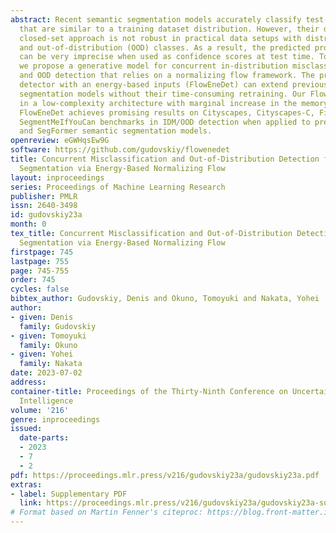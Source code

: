 ```yaml
---
abstract: Recent semantic segmentation models accurately classify test-time examples
  that are similar to a training dataset distribution. However, their discriminative
  closed-set approach is not robust in practical data setups with distributional shifts
  and out-of-distribution (OOD) classes. As a result, the predicted probabilities
  can be very imprecise when used as confidence scores at test time. To address this,
  we propose a generative model for concurrent in-distribution misclassification (IDM)
  and OOD detection that relies on a normalizing flow framework. The proposed flow-based
  detector with an energy-based inputs (FlowEneDet) can extend previously deployed
  segmentation models without their time-consuming retraining. Our FlowEneDet results
  in a low-complexity architecture with marginal increase in the memory footprint.
  FlowEneDet achieves promising results on Cityscapes, Cityscapes-C, FishyScapes and
  SegmentMeIfYouCan benchmarks in IDM/OOD detection when applied to pretrained DeepLabV3+
  and SegFormer semantic segmentation models.
openreview: eGWHqsEw9G
software: https://github.com/gudovskiy/flowenedet
title: Concurrent Misclassification and Out-of-Distribution Detection for Semantic
  Segmentation via Energy-Based Normalizing Flow
layout: inproceedings
series: Proceedings of Machine Learning Research
publisher: PMLR
issn: 2640-3498
id: gudovskiy23a
month: 0
tex_title: Concurrent Misclassification and Out-of-Distribution Detection for Semantic
  Segmentation via Energy-Based Normalizing Flow
firstpage: 745
lastpage: 755
page: 745-755
order: 745
cycles: false
bibtex_author: Gudovskiy, Denis and Okuno, Tomoyuki and Nakata, Yohei
author:
- given: Denis
  family: Gudovskiy
- given: Tomoyuki
  family: Okuno
- given: Yohei
  family: Nakata
date: 2023-07-02
address:
container-title: Proceedings of the Thirty-Ninth Conference on Uncertainty in Artificial
  Intelligence
volume: '216'
genre: inproceedings
issued:
  date-parts:
  - 2023
  - 7
  - 2
pdf: https://proceedings.mlr.press/v216/gudovskiy23a/gudovskiy23a.pdf
extras:
- label: Supplementary PDF
  link: https://proceedings.mlr.press/v216/gudovskiy23a/gudovskiy23a-supp.pdf
# Format based on Martin Fenner's citeproc: https://blog.front-matter.io/posts/citeproc-yaml-for-bibliographies/
---
```

